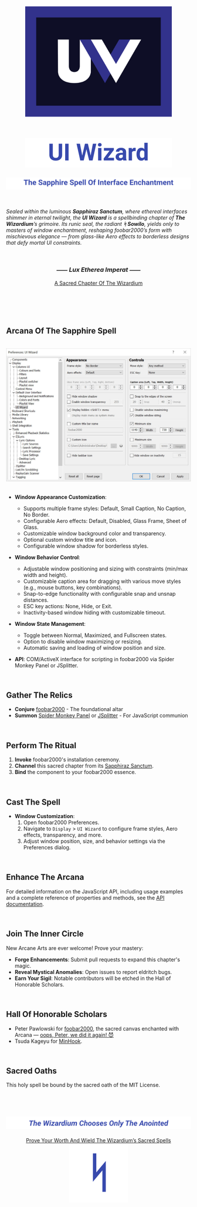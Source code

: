 <!-- #region CROWN OF THE SAPPHIRE CHAPTER -->

<div align="center">
  <br>
  <picture>
    <source media="(prefers-color-scheme: dark)" srcset="assets/images/UI-Wizard-Logo.svg">
    <img src="assets/images/UI-Wizard-Logo.svg" width="400" alt="UI Wizard Logo">
  </picture>
  <br>
  <br>
</div>

<div align="center">
  <h1>
    <picture>
      <source media="(prefers-color-scheme: dark)" srcset="assets/images/UI-Wizard-Title-Dark.svg">
      <img src="assets/images/UI-Wizard-Title-Light.svg" alt="UI Wizard Title">
    </picture>
  </h1>
</div>

<div align="center">
  <picture>
    <source media="(prefers-color-scheme: dark)" srcset="assets/images/UI-Wizard-Subtitle-Dark.svg">
    <img src="assets/images/UI-Wizard-Subtitle-Light.svg" alt="UI Wizard Subtitle">
  </picture>
</div>

<!-- #endregion CROWN OF THE SAPPHIRE CHAPTER -->

<br>
<br>

<!-- #region CHRONICLES OF THE SAPPHIRE SANCTUM -->

*Sealed within the luminous **Sapphiraz Sanctum**, where ethereal interfaces shimmer in eternal twilight,
the **UI Wizard** is a spellbinding chapter of **The Wizardium**’s grimoire.
Its runic seal, the radiant **ᛋ Sowilo**, yields only to masters of window enchantment, reshaping foobar2000’s
form with mischievous elegance — from glass-like Aero effects to borderless designs that defy mortal UI constraints.*

<br>

<h3 align="center"><em><span title="The Ethereal Light Commands">⸺ Lux Etherea Imperat ⸺</span></em></h3>
<div align="center"><a href="https://github.com/The-Wizardium">A Sacred Chapter Of The Wizardium</a></div>

<br>
<h2></h2>
<br>
<br>

## Arcana Of The Sapphire Spell

<br>
  <picture>
    <source media="(prefers-color-scheme: dark)" srcset="assets/images/UI-Wizard-Preferences-Dark.jpg">
    <img src="assets/images/UI-Wizard-Preferences-Light.jpg" alt="UI Wizard Preferences Screenshot">
  </picture>
<br>
<br>

- **Window Appearance Customization**:
  - Supports multiple frame styles: Default, Small Caption, No Caption, No Border.
  - Configurable Aero effects: Default, Disabled, Glass Frame, Sheet of Glass.
  - Customizable window background color and transparency.
  - Optional custom window title and icon.
  - Configurable window shadow for borderless styles.

- **Window Behavior Control**:
  - Adjustable window positioning and sizing with constraints (min/max width and height).
  - Customizable caption area for dragging with various move styles (e.g., mouse buttons, key combinations).
  - Snap-to-edge functionality with configurable snap and unsnap distances.
  - ESC key actions: None, Hide, or Exit.
  - Inactivity-based window hiding with customizable timeout.

- **Window State Management**:
  - Toggle between Normal, Maximized, and Fullscreen states.
  - Option to disable window maximizing or resizing.
  - Automatic saving and loading of window position and size.

- **API**: COM/ActiveX interface for scripting in foobar2000 via Spider Monkey Panel or JSplitter.

<br>

## Gather The Relics

- **Conjure** [foobar2000](https://www.foobar2000.org) - The foundational altar
- **Summon** [Spider Monkey Panel](https://github.com/TheQwertiest/foo_spider_monkey_panel) or
  [JSplitter](https://foobar2000.ru/forum/viewtopic.php?t=6378) - For JavaScript communion

<br>

## Perform The Ritual

01. **Invoke** foobar2000's installation ceremony.
02. **Channel** this sacred chapter from its [Sapphiraz Sanctum](https://github.com/The-Wizardium/UI-Wizard).
03. **Bind** the component to your foobar2000 essence.

<br>

## Cast The Spell

- **Window Customization**:
  01. Open foobar2000 Preferences.
  02. Navigate to `Display` > `UI Wizard` to configure frame styles, Aero effects, transparency, and more.
  03. Adjust window position, size, and behavior settings via the Preferences dialog.

<br>

## Enhance The Arcana

For detailed information on the JavaScript API, including usage examples and a complete reference of properties and methods,
see the [API documentation](assets/docs/API.md).

<br>

## Join The Inner Circle

New Arcane Arts are ever welcome! Prove your mastery:
- **Forge Enhancements**: Submit pull requests to expand this chapter's magic.
- **Reveal Mystical Anomalies**: Open issues to report eldritch bugs.
- **Earn Your Sigil**: Notable contributors will be etched in the Hall of Honorable Scholars.

<br>

## Hall Of Honorable Scholars

- Peter Pawlowski for [foobar2000](https://www.foobar2000.org), the sacred canvas enchanted with Arcana —
  [oops, Peter, we did it again! 😈](https://www.youtube.com/watch?v=qItugh-fFgg)
- Tsuda Kageyu for [MinHook](https://github.com/TsudaKageyu/minhook).

<br>

## Sacred Oaths

This holy spell be bound by the sacred oath of the MIT License.

<!-- #endregion CHRONICLES OF THE SAPPHIRE SANCTUM -->

<br>
<br>

<!-- #region SECRET INSCRIPTION OF THE ETERNAL BINDING -->

<div align="center">
  <h2>
    <picture>
      <source media="(prefers-color-scheme: dark)" srcset="assets/images/UI-Wizard-Footer-Slogan-Dark.svg">
      <img src="assets/images/UI-Wizard-Footer-Slogan-Light.svg" alt="UI Wizard Footer Slogan">
    </picture>
  </h2>
</div>

<div align="center">
  <a href="https://www.the-wizardium.org/index.html#ChroniclesOfTheSealedChapters">Prove Your Worth And Wield The Wizardium’s Sacred Spells</a>
</div>

<div align="center">
  <a href="#" onclick="window.scrollTo(0, 0);">
    <picture>
      <source media="(prefers-color-scheme: dark)" srcset="assets/images/UI-Wizard-Footer-Rune-Dark.svg">
      <img src="assets/images/UI-Wizard-Footer-Rune-Light.svg" alt="UI Wizard Footer Rune">
    </picture>
  <a>
</div>

<!-- #endregion SECRET INSCRIPTION OF THE ETERNAL BINDING -->
